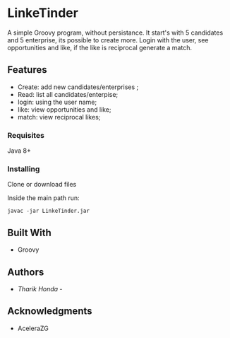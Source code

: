 # LinkeTinder

A simple Groovy program, without persistance.
It start's with 5 candidates and 5 enterprise, its possible to create more. Login with the user, see opportunities and like, if the like is reciprocal generate a match.

## Features

- Create: add new candidates/enterprises ;
- Read: list all candidates/enterpise;
- login: using the user name;
- like: view opportunities and like;
- match: view reciprocal likes;



### Requisites

Java 8+

### Installing

Clone or download files

Inside the main path run:

    javac -jar LinkeTinder.jar

     

## Built With

  - Groovy

 
## Authors

  - *Tharik Honda* -
    

## Acknowledgments

  - AceleraZG
  
